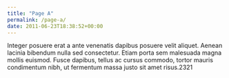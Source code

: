 ```yaml
---
title: "Page A"
permalink: /page-a/
date: 2011-06-23T18:38:52+00:00
---
```


Integer posuere erat a ante venenatis dapibus posuere velit aliquet. Aenean lacinia bibendum nulla sed consectetur. Etiam porta sem malesuada magna mollis euismod. Fusce dapibus, tellus ac cursus commodo, tortor mauris condimentum nibh, ut fermentum massa justo sit amet risus.2321